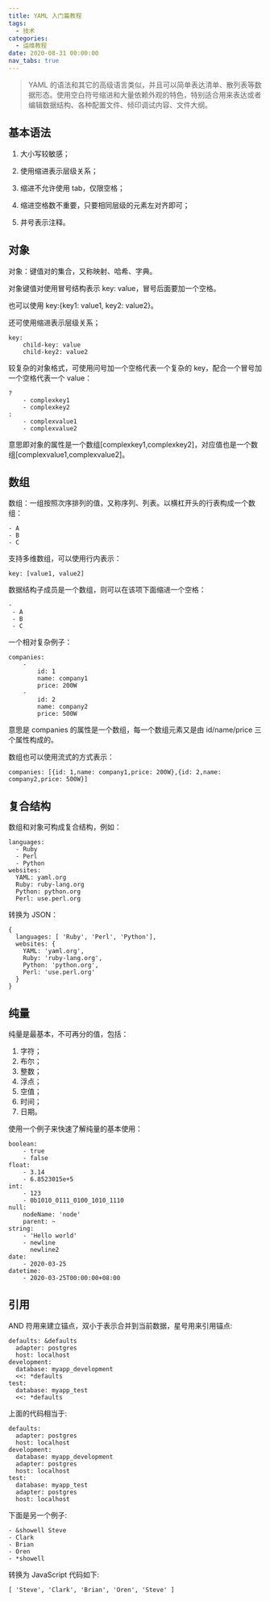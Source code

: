 ```yaml
---
title: YAML 入门篇教程
tags:
  - 技术
categories:
  - 运维教程
date: 2020-08-31 00:00:00
nav_tabs: true
---
```


> YAML 的语法和其它的高级语言类似，并且可以简单表达清单、散列表等数据形态。使用空白符号缩进和大量依赖外观的特色，特别适合用来表达或者编辑数据结构、各种配置文件、倾印调试内容、文件大纲。

<!-- more -->

## 基本语法

1. 大小写较敏感；

2. 使用缩进表示层级关系；

3. 缩进不允许使用 tab，仅限空格；

4. 缩进空格数不重要，只要相同层级的元素左对齐即可；

5. 井号表示注释。

## 对象

对象：键值对的集合，又称映射、哈希、字典。

对象键值对使用冒号结构表示 key: value，冒号后面要加一个空格。

也可以使用 key:{key1: value1, key2: value2}。

还可使用缩进表示层级关系；

```
key:
    child-key: value
    child-key2: value2
```

较复杂的对象格式，可使用问号加一个空格代表一个复杂的 key，配合一个冒号加一个空格代表一个 value：

```
?
    - complexkey1
    - complexkey2
:
    - complexvalue1
    - complexvalue2
```

意思即对象的属性是一个数组[complexkey1,complexkey2]，对应值也是一个数组[complexvalue1,complexvalue2]。

## 数组

数组：一组按照次序排列的值，又称序列、列表。以横杠开头的行表构成一个数组：

```
- A
- B
- C
```

支持多维数组，可以使用行内表示：

```
key: [value1, value2]
```

数据结构子成员是一个数组，则可以在该项下面缩进一个空格：

```
-
 - A
 - B
 - C
```

一个相对复杂例子：

```
companies:
    -
        id: 1
        name: company1
        price: 200W
    -
        id: 2
        name: company2
        price: 500W
```

意思是 companies 的属性是一个数组，每一个数组元素又是由 id/name/price 三个属性构成的。

数组也可以使用流式的方式表示：

```
companies: [{id: 1,name: company1,price: 200W},{id: 2,name: company2,price: 500W}]
```

## 复合结构

数组和对象可构成复合结构，例如：

```
languages:
  - Ruby
  - Perl
  - Python 
websites:
  YAML: yaml.org 
  Ruby: ruby-lang.org 
  Python: python.org 
  Perl: use.perl.org
```

转换为 JSON：

```
{ 
  languages: [ 'Ruby', 'Perl', 'Python'],
  websites: {
    YAML: 'yaml.org',
    Ruby: 'ruby-lang.org',
    Python: 'python.org',
    Perl: 'use.perl.org' 
  } 
}
```

## 纯量

纯量是最基本，不可再分的值，包括：

1. 字符；
2. 布尔；
3. 整数；
4. 浮点；
5. 空值；
6. 时间；
7. 日期。

使用一个例子来快速了解纯量的基本使用：

```
boolean: 
    - true
    - false
float:
    - 3.14
    - 6.8523015e+5
int:
    - 123
    - 0b1010_0111_0100_1010_1110
null:
    nodeName: 'node'
    parent: ~
string:
    - 'Hello world'
    - newline
      newline2
date:
    - 2020-03-25
datetime: 
    - 2020-03-25T00:00:00+08:00
```

## 引用

AND 符用来建立锚点，双小于表示合并到当前数据，星号用来引用锚点:

```
defaults: &defaults
  adapter: postgres
  host: localhost
development:
  database: myapp_development
  <<: *defaults
test:
  database: myapp_test
  <<: *defaults
```

上面的代码相当于:

```
defaults:
  adapter: postgres
  host: localhost
development:
  database: myapp_development
  adapter: postgres
  host: localhost
test:
  database: myapp_test
  adapter: postgres
  host: localhost
```

下面是另一个例子:

```
- &showell Steve 
- Clark 
- Brian 
- Oren 
- *showell
```

转换为 JavaScript 代码如下:

```
[ 'Steve', 'Clark', 'Brian', 'Oren', 'Steve' ]
```